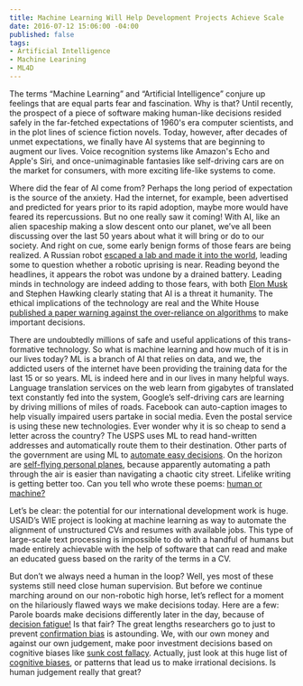 ```yaml
---
title: Machine Learning Will Help Development Projects Achieve Scale
date: 2016-07-12 15:06:00 -04:00
published: false
tags:
- Artificial Intelligence
- Machine Learining
- ML4D
---
```


The terms “Machine Learning” and “Artificial Intelligence” conjure up feelings that are equal parts fear and fascination. Why is that? Until recently, the prospect of a piece of software making human-like decisions resided safely in the far-fetched expectations of 1960's era computer scientists, and in the plot lines of science fiction novels. Today, however, after decades of unmet expectations, we finally have AI systems that are beginning to augment our lives. Voice recognition systems like Amazon's Echo and Apple's Siri, and once-unimaginable fantasies like self-driving cars are on the market for consumers, with more exciting life-like systems to come. 

Where did the fear of AI come from? Perhaps the long period of expectation is the source of the anxiety. Had the internet, for example, been advertised and predicted for years prior to its rapid adoption, maybe more would have feared its repercussions. But no one really saw it coming! With AI, like an alien spaceship making a slow descent onto our planet, we’ve all been discussing over the last 50 years about what it will bring or do to our society. And right on cue, some early benign forms of those fears are being realized. A Russian robot [escaped a lab and made it into the world](http://qz.com/709161/its-happening-a-robot-escaped-a-lab-in-russia-and-made-a-dash-for-freedom/), leading some to question whether a robotic uprising is near. Reading beyond the headlines, it appears the robot was undone by a drained battery. Leading minds in technology are indeed adding to those fears, with both [Elon Musk](http://www.vanityfair.com/news/tech/2014/10/elon-musk-artificial-intelligence-fear) and Stephen Hawking clearly stating that AI is a threat it humanity. The ethical implications of the technology are real and the White House [published a paper warning against the over-reliance on algorithms](https://www.whitehouse.gov/sites/default/files/microsites/ostp/2016_0504_data_discrimination.pdf) to make important decisions. 

There are undoubtedly millions of safe and useful applications of this trans-formative technology. So what is machine learning and how much of it is in our lives today? ML is a branch of AI that relies on data, and we, the addicted users of the internet have been providing the training data for the last 15 or so years. ML is indeed here and in our lives in many helpful ways. Language translation services on the web learn from gigabytes of translated text constantly fed into the system, Google’s self-driving cars are learning by driving millions of miles of roads. Facebook can auto-caption images to help visually impaired users partake in social media. Even the postal service is using these new technologies. Ever wonder why it is so cheap to send a letter across the country? The USPS uses ML to read hand-written addresses and automatically route them to their destination. Other parts of the government are using ML to [automate easy decisions](https://18f.gsa.gov/2015/11/18/automating-easy-government-decisions-with-machine-learning/). On the horizon are [self-flying personal planes](http://www.bloomberg.com/news/articles/2016-06-09/welcome-to-larry-page-s-secret-flying-car-factories), because apparently automating a path through the air is easier than navigating a chaotic city street. Lifelike writing is getting better too. Can you tell who wrote these poems: [human or machine?](http://www.npr.org/sections/alltechconsidered/2016/06/27/480639265/human-or-machine-can-you-tell-who-wrote-these-poems)

Let’s be clear: the potential for our international development work is huge. USAID’s WIE project is looking at machine learning as way to automate the alignment of unstructured CVs and resumes with available jobs. This type of large-scale text processing is impossible to do with a handful of humans but made entirely achievable with the help of software that can read and make an educated guess based on the rarity of the terms in a CV. 

But don’t we always need a human in the loop? Well, yes most of these systems still need close human supervision. But before we continue marching around on our non-robotic high horse, let’s reflect for a moment on the hilariously flawed ways we make decisions today. Here are a few: Parole boards make decisions differently later in the day, because of [decision fatigue!](http://www.nytimes.com/2011/08/21/magazine/do-you-suffer-from-decision-fatigue.html) Is that fair? The great lengths researchers go to just to prevent [confirmation bias](https://en.wikipedia.org/wiki/Confirmation_bias) is astounding. We, with our own money and against our own judgement, make poor investment decisions based on cognitive biases like [sunk cost fallacy](https://en.wikipedia.org/wiki/Sunk_costs). Actually, just look at this huge list of [cognitive biases](https://en.wikipedia.org/wiki/List_of_cognitive_biases), or patterns that lead us to make irrational decisions. Is human judgement really that great?